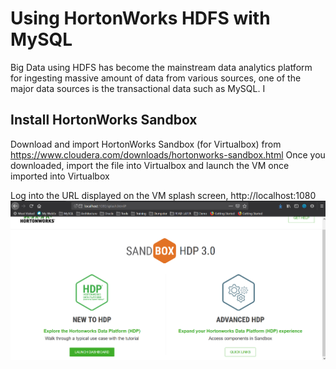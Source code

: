 # Using HortonWorks HDFS with MySQL
Big Data using HDFS has become the mainstream data analytics platform for ingesting massive amount of data from various sources,
one of the major data sources is the transactional data such as MySQL. I

## Install HortonWorks Sandbox
Download and import HortonWorks Sandbox (for Virtualbox) from https://www.cloudera.com/downloads/hortonworks-sandbox.html
Once you downloaded, import the file into Virtualbox and launch the VM once imported into Virtualbox

Log into the URL displayed on the VM splash screen, http://localhost:1080
![home](img/H2.png)

